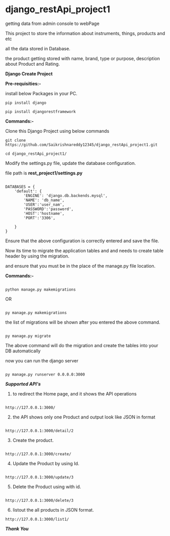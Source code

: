 # django_restApi_project1

getting data from admin console to webPage

This project to store the information about instruments, things, products and etc

all the data stored in Database. 

the product getting stored with name, brand, type or purpose, description about Product and Rating.

**Django Create Project**

**Pre-requisities:-**

install below Packages in your PC.

```
pip install django

pip install djangorestframework

```

**Commands:-**

Clone  this Django Project using below commands

```Shell
git clone https://github.com/Saikrishnareddy12345/django_restApi_project1.git

cd django_restApi_project1/

```
Modify the settings.py file, update the database configuration.

file path is  **rest_project1/settings.py**

```shell

DATABASES = {
    'default': {
        'ENGINE': 'django.db.backends.mysql',
        'NAME': 'db_name',
        'USER':'user_nam',
        'PASSWORD':'password',
        'HOST':'hostname',
        'PORT':'3306',
    
    }
}

```

Ensure that the above configuration is correctly entered and save the file.

Now its time to migrate the application tables and and needs to create table header by using the migration.

and ensure that you must be in the place of the manage.py file location.

**Commands:-**

```shell

python manage.py makemigrations

```

OR

```shell

py manage.py makemigrations

```

the list of migrations will be shown after you entered the above command.

```

py manage.py migrate

```

The above command will do the migration and create the tables into your DB automatically

now you can run the django server

```shell

py manage.py runserver 0.0.0.0:3000

```

***Supported API's***

1) to redirect the Home page, and it shows the API operations

```shell

http://127.0.0.1:3000/

```

2) the API shows only one Product and output look like JSON in format 

```shell

http://127.0.0.1:3000/detail/2

```

3) Create the product.
 
```shell

http://127.0.0.1:3000/create/

```

4) Update the Product by using Id.

```shell

http://127.0.0.1:3000/update/3

```

5) Delete the Product using with id.

```shell

http://127.0.0.1:3000/delete/3

```

6) listout the all products in JSON format.

```
http://127.0.0.1:3000/list1/

```

***Thank You***



